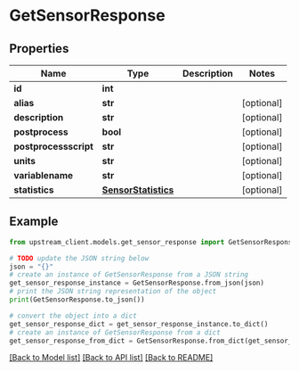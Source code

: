 # GetSensorResponse


## Properties

Name | Type | Description | Notes
------------ | ------------- | ------------- | -------------
**id** | **int** |  | 
**alias** | **str** |  | [optional] 
**description** | **str** |  | [optional] 
**postprocess** | **bool** |  | [optional] 
**postprocessscript** | **str** |  | [optional] 
**units** | **str** |  | [optional] 
**variablename** | **str** |  | [optional] 
**statistics** | [**SensorStatistics**](SensorStatistics.md) |  | [optional] 

## Example

```python
from upstream_client.models.get_sensor_response import GetSensorResponse

# TODO update the JSON string below
json = "{}"
# create an instance of GetSensorResponse from a JSON string
get_sensor_response_instance = GetSensorResponse.from_json(json)
# print the JSON string representation of the object
print(GetSensorResponse.to_json())

# convert the object into a dict
get_sensor_response_dict = get_sensor_response_instance.to_dict()
# create an instance of GetSensorResponse from a dict
get_sensor_response_from_dict = GetSensorResponse.from_dict(get_sensor_response_dict)
```
[[Back to Model list]](../README.md#documentation-for-models) [[Back to API list]](../README.md#documentation-for-api-endpoints) [[Back to README]](../README.md)


